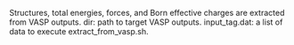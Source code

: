 Structures, total energies, forces, and Born effective charges are extracted from VASP outputs.
dir: path to target VASP outputs.
input_tag.dat: a list of data to execute extract_from_vasp.sh.

